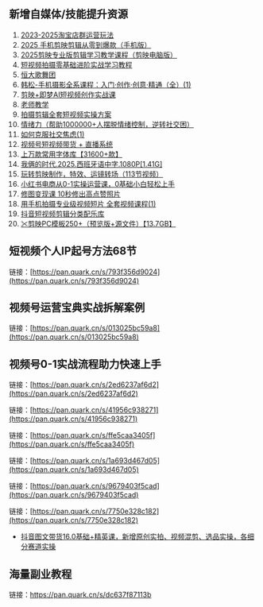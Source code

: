 ## 新增自媒体/技能提升资源
1. [2023-2025淘宝店群运营玩法](https://pan.quark.cn/s/bd4b12bce8f4)
2. [2025 手机剪映剪辑从零到爆款（手机版）](https://pan.quark.cn/s/9a4608b46c1d)
3. [2025剪映专业版剪辑学习教学课程（剪映电脑版）](https://pan.quark.cn/s/5e6d18ab06a8)
4. [短视频拍摄零基础进阶实战学习教程](https://pan.quark.cn/s/0f37a6f5a665)
5. [恒大歌舞团](https://pan.quark.cn/s/39121ee448d4)
6. [韩松-手机摄影全系课程：入门·创作·创意·精通（全）(1)](https://pan.quark.cn/s/98e29e9d1824)
7. [剪映+即梦AI短视频创作实战课](https://pan.quark.cn/s/3d30cb462d4a)
8. [老师教学](https://pan.quark.cn/s/b77d0ff334b6)
9. [拍摄剪辑全套短视频实操方案](https://pan.quark.cn/s/ff7b87a946c8)
10. [情绪力（帮助1000000+人摆脱情绪控制，逆转社交困）](https://pan.quark.cn/s/41ce7a0f1c1c)
11. [如何克服社交焦虑(1)](https://pan.quark.cn/s/905991acfa60)
12. [视频号短视频带货 + 直播系统](https://pan.quark.cn/s/43ac8e175f46)
13. [上万款常用字体库【31600+款】](https://pan.quark.cn/s/2d565f024704)
14. [我俩的时代.2025.西班牙语中字.1080P[1.41G]](https://pan.quark.cn/s/794282387434)
15. [玩转剪映制作，特效、运镜转场（113节视频）](https://pan.quark.cn/s/f59b82f243fe)
16. [小红书电商从0-1实操运营课，0基础小白轻松上手](https://pan.quark.cn/s/28b9488eb21c)
17. [修图变现课 10秒修出高点赞照片](https://pan.quark.cn/s/4ec49b1c7c95)
18. [用手机拍摄专业级视频短片 全套视频课程(1)](https://pan.quark.cn/s/058958134162)
19. [抖音短视频剪辑分类配乐库](https://pan.quark.cn/s/a745c83954d6)
20. [✂剪映PC模板250+（预览版+源文件）【13.7GB】](https://pan.quark.cn/s/acda97e23403)

## 短视频个人IP起号方法68节
链接：[https://pan.quark.cn/s/793f356d9024](https://pan.quark.cn/s/793f356d9024)

## 视频号运营宝典实战拆解案例
链接：[https://pan.quark.cn/s/013025bc59a8](https://pan.quark.cn/s/013025bc59a8)

## 视频号0-1实战流程助力快速上手
链接：[https://pan.quark.cn/s/2ed6237af6d2](https://pan.quark.cn/s/2ed6237af6d2)

链接：[https://pan.quark.cn/s/41956c938271](https://pan.quark.cn/s/41956c938271)

链接：[https://pan.quark.cn/s/ffe5caa3405f](https://pan.quark.cn/s/ffe5caa3405f)

链接：[https://pan.quark.cn/s/1a693d467d05](https://pan.quark.cn/s/1a693d467d05)

链接：[https://pan.quark.cn/s/9679403f5cad](https://pan.quark.cn/s/9679403f5cad)

链接：[https://pan.quark.cn/s/7750e328c182](https://pan.quark.cn/s/7750e328c182)
- [抖音图文带货16.0基础+精英课，新增原创实拍、视频混剪、选品实操，各细分赛道实操](https://pan.quark.cn/s/60cb7ef723de)

## 海量副业教程
链接：https://pan.quark.cn/s/dc637f87113b
